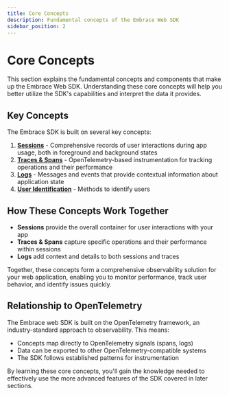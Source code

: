 ```yaml
---
title: Core Concepts
description: Fundamental concepts of the Embrace Web SDK
sidebar_position: 2
---
```


# Core Concepts

This section explains the fundamental concepts and components that make up the Embrace Web SDK. Understanding these core
concepts will help you better utilize the SDK's capabilities and interpret the data it provides.

## Key Concepts

The Embrace SDK is built on several key concepts:

1. **[Sessions](./sessions.md)** - Comprehensive records of user interactions during app usage, both in foreground and
background states
2. **[Traces & Spans](./traces-spans.md)** - OpenTelemetry-based instrumentation for tracking operations and their
performance
3. **[Logs](./logs.md)** - Messages and events that provide contextual information about application state
4. **[User Identification](./user-identification.md)** - Methods to identify users

## How These Concepts Work Together

- **Sessions** provide the overall container for user interactions with your app
- **Traces & Spans** capture specific operations and their performance within sessions
- **Logs** add context and details to both sessions and traces

Together, these concepts form a comprehensive observability solution for your web application, enabling you to monitor
performance, track user behavior, and identify issues quickly.

## Relationship to OpenTelemetry

The Embrace web SDK is built on the OpenTelemetry framework, an industry-standard approach to observability. This means:

- Concepts map directly to OpenTelemetry signals (spans, logs)
- Data can be exported to other OpenTelemetry-compatible systems
- The SDK follows established patterns for instrumentation

By learning these core concepts, you'll gain the knowledge needed to effectively use the more advanced features of the
SDK covered in later sections.  
